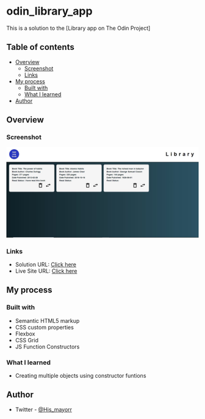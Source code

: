 # odin_library_app

This is a solution to the [Library app on The Odin Project]


## Table of contents

- [Overview](#overview)
  - [Screenshot](#screenshot)
  - [Links](#links)
- [My process](#my-process)
  - [Built with](#built-with)
  - [What I learned](#what-i-learned)
- [Author](#author)


## Overview

### Screenshot

![](./css/images/Capture.JPG)

### Links

- Solution URL: [Click here](https://git@github.com:mayorr-star/odin_library_app.git)
- Live Site URL: [Click here](https://mayorr-star.github.io/odin_library_app/)

## My process

### Built with

- Semantic HTML5 markup
- CSS custom properties
- Flexbox
- CSS Grid
- JS Function Constructors

### What I learned

- Creating multiple objects using constructor funtions

## Author

- Twitter - [@His_mayorr](https://www.twitter.com/@His_mayorr)